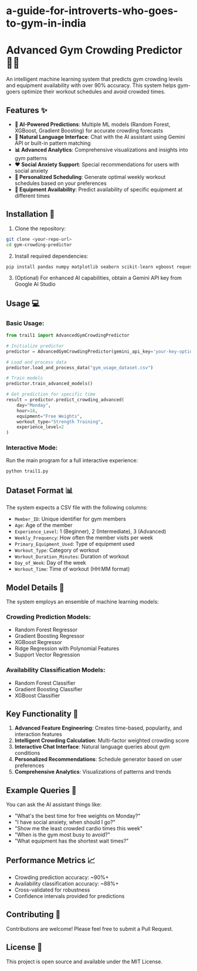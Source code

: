 # a-guide-for-introverts-who-goes-to-gym-in-india
# Advanced Gym Crowding Predictor 🏋️‍♂️

An intelligent machine learning system that predicts gym crowding levels and equipment availability with over 90% accuracy. This system helps gym-goers optimize their workout schedules and avoid crowded times.

## Features ✨

- **🤖 AI-Powered Predictions**: Multiple ML models (Random Forest, XGBoost, Gradient Boosting) for accurate crowding forecasts
- **💬 Natural Language Interface**: Chat with the AI assistant using Gemini API or built-in pattern matching
- **📊 Advanced Analytics**: Comprehensive visualizations and insights into gym patterns
- **❤️ Social Anxiety Support**: Special recommendations for users with social anxiety
- **📅 Personalized Scheduling**: Generate optimal weekly workout schedules based on your preferences
- **🔮 Equipment Availability**: Predict availability of specific equipment at different times

## Installation 🚀

1. Clone the repository:
```bash
git clone <your-repo-url>
cd gym-crowding-predictor
```

2. Install required dependencies:
```bash
pip install pandas numpy matplotlib seaborn scikit-learn xgboost requests
```

3. (Optional) For enhanced AI capabilities, obtain a Gemini API key from Google AI Studio

## Usage 💻

### Basic Usage:
```python
from trail1 import AdvancedGymCrowdingPredictor

# Initialize predictor
predictor = AdvancedGymCrowdingPredictor(gemini_api_key='your-key-optional')

# Load and process data
predictor.load_and_process_data("gym_usage_dataset.csv")

# Train models
predictor.train_advanced_models()

# Get prediction for specific time
result = predictor.predict_crowding_advanced(
    day="Monday", 
    hour=18, 
    equipment="Free Weights", 
    workout_type="Strength Training",
    experience_level=2
)
```

### Interactive Mode:
Run the main program for a full interactive experience:
```bash
python trail1.py
```

## Dataset Format 📊

The system expects a CSV file with the following columns:
- `Member_ID`: Unique identifier for gym members
- `Age`: Age of the member
- `Experience_Level`: 1 (Beginner), 2 (Intermediate), 3 (Advanced)
- `Weekly_Frequency`: How often the member visits per week
- `Primary_Equipment_Used`: Type of equipment used
- `Workout_Type`: Category of workout
- `Workout_Duration_Minutes`: Duration of workout
- `Day_of_Week`: Day of the week
- `Workout_Time`: Time of workout (HH:MM format)

## Model Details 🤖

The system employs an ensemble of machine learning models:

### Crowding Prediction Models:
- Random Forest Regressor
- Gradient Boosting Regressor
- XGBoost Regressor
- Ridge Regression with Polynomial Features
- Support Vector Regression

### Availability Classification Models:
- Random Forest Classifier
- Gradient Boosting Classifier
- XGBoost Classifier

## Key Functionality 🎯

1. **Advanced Feature Engineering**: Creates time-based, popularity, and interaction features
2. **Intelligent Crowding Calculation**: Multi-factor weighted crowding score
3. **Interactive Chat Interface**: Natural language queries about gym conditions
4. **Personalized Recommendations**: Schedule generator based on user preferences
5. **Comprehensive Analytics**: Visualizations of patterns and trends

## Example Queries 💬

You can ask the AI assistant things like:
- "What's the best time for free weights on Monday?"
- "I have social anxiety, when should I go?"
- "Show me the least crowded cardio times this week"
- "When is the gym most busy to avoid?"
- "What equipment has the shortest wait times?"

## Performance Metrics 📈

- Crowding prediction accuracy: ~90%+
- Availability classification accuracy: ~88%+
- Cross-validated for robustness
- Confidence intervals provided for predictions

## Contributing 🤝

Contributions are welcome! Please feel free to submit a Pull Request.

## License 📄

This project is open source and available under the MIT License.
